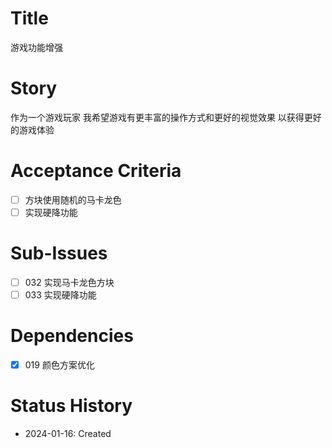 # Title
游戏功能增强

# Story
作为一个游戏玩家
我希望游戏有更丰富的操作方式和更好的视觉效果
以获得更好的游戏体验

# Acceptance Criteria
- [ ] 方块使用随机的马卡龙色
- [ ] 实现硬降功能

# Sub-Issues
- [ ] 032 实现马卡龙色方块
- [ ] 033 实现硬降功能

# Dependencies
- [x] 019 颜色方案优化

# Status History
- 2024-01-16: Created
